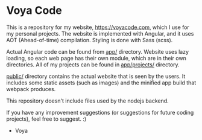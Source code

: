 # Voya Code

This is a repository for my website, https://voyacode.com, which I use for my personal projects. The website is implemented with Angular, and it uses AOT (Ahead-of-time) compilation. Styling is done with Sass (scss).

Actual Angular code can be found from [app/](https://github.com/Voya100/VoyaCode/tree/master/app) directory. Website uses lazy loading, so each web page has their own module, which are in their own directories. All of my projects can be found in [app/projects/](https://github.com/Voya100/VoyaCode/tree/master/app/projects) directory.

[public/](https://github.com/Voya100/VoyaCode/tree/master/public) directory contains the actual website that is seen by the users. It includes some static assets (such as images) and the minified app build that webpack produces.

This repository doesn't include files used by the nodejs backend.

If you have any improvement suggestions (or suggestions for future coding projects), feel free to suggest. :)

- Voya
